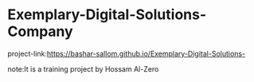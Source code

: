 # Exemplary-Digital-Solutions-Company

project-link:https://bashar-sallom.github.io/Exemplary-Digital-Solutions-

note:It is a training project by Hossam Al-Zero
